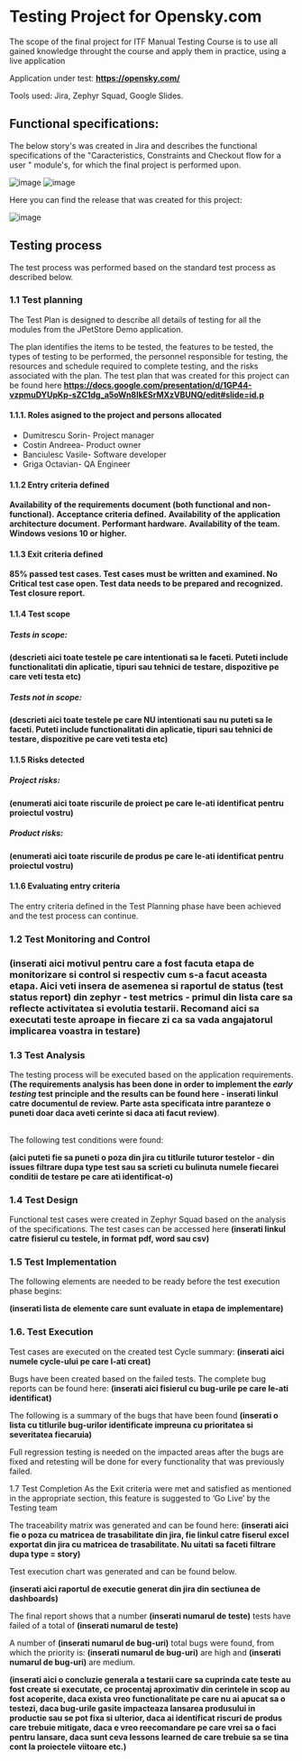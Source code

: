 <h1>Testing Project for Opensky.com</h1>

The scope of the final project for ITF Manual Testing Course is to use all gained knowledge throught the course and apply them in practice, using a live application

Application under test: **https://opensky.com/**

Tools used: Jira, Zephyr Squad, Google Slides.

<h2>Functional specifications:</h2>

The below story's was created in Jira and describes the functional specifications of the "Caracteristics, Constraints and Checkout flow for a user " module's, for which the final project is performed upon.

![image](https://github.com/OctavianGriga/Octavian-Griga/assets/128740240/9a7641f8-cd2e-4852-a568-fd93d47e3df3)
![image](https://github.com/OctavianGriga/Octavian-Griga/assets/128740240/47ff00b1-d46a-453a-bb8a-28a35dde2e8b)

Here you can find the release that was created for this project:

![image](https://github.com/OctavianGriga/Octavian-Griga/assets/128740240/e644eb56-4575-4dd7-b37b-eeb6ea59c64e)




<h2>Testing process</h2>

The test process was performed based on the standard test process as described below.

<h3>1.1 Test planning</h3>

The Test Plan is designed to describe all details of testing for all the modules from the JPetStore Demo application.

The plan identifies the items to be tested, the features to be tested, the types of testing to be performed, the personnel responsible for testing, the resources and schedule required to complete testing, and the risks associated with the plan. The test plan that was created for this project can be found here **https://docs.google.com/presentation/d/1GP44-vzpmuDYUpKp-sZC1dg_a5oWn8IkESrMXzVBUNQ/edit#slide=id.p**

<h4>1.1.1. Roles asigned to the project and persons allocated</h4>

<ul>
  <li>Dumitrescu Sorin- Project manager</li> 
  <li>Costin Andreea- Product owner</li>
  <li>Banciulesc Vasile- Software developer</li>
  <li>Griga Octavian- QA Engineer</li>
</ul>

<h4> 1.1.2 Entry criteria defined </h4>

**Availability of the requirements document (both functional and non-functional).**
**Acceptance criteria defined.**
**Availability of the application architecture document.**
**Performant hardware.**
**Availability of the team.**
**Windows vesions 10 or higher.**

<h4> 1.1.3 Exit criteria defined </h4>

**85% passed test cases.
  Test cases must be written and examined.
  No Critical test case open.
  Test data needs to be prepared and recognized.
  Test closure report.**

<h4> 1.1.4 Test scope</h4>

<h5> Tests in scope: </h5>

**(descrieti aici toate testele pe care intentionati sa le faceti. Puteti include functionalitati din aplicatie, tipuri sau tehnici de testare, dispozitive pe care veti testa etc)**

<h5>Tests not in scope: </h5>

**(descrieti aici toate testele pe care NU intentionati sau nu puteti sa le faceti. Puteti include functionalitati din aplicatie, tipuri sau tehnici de testare, dispozitive pe care veti testa etc)**

<h4>1.1.5 Risks detected</h4>

<h5>Project risks:</h5>

**(enumerati aici toate riscurile de proiect pe care le-ati identificat pentru proiectul vostru)**

<h5> Product risks: </h5>

**(enumerati aici toate riscurile de produs pe care le-ati identificat pentru proiectul vostru)**

<h4>1.1.6 Evaluating entry criteria</h4>

The entry criteria defined in the Test Planning phase have been achieved and the test process can continue.

<h3>1.2 Test Monitoring and Control<h3>

**(inserati aici motivul pentru care a fost facuta etapa de monitorizare si control si respectiv cum s-a facut aceasta etapa. Aici veti insera de asemenea si raportul de status (test status report) din zephyr - test metrics - primul din lista care sa reflecte activitatea si evolutia testarii. Recomand aici sa executati teste aproape in fiecare zi ca sa vada angajatorul implicarea voastra in testare)**

<h3> 1.3 Test Analysis </h3>
The testing process will be executed based on the application requirements. <b>(The requirements analysis has been done in order to implement the <i>early testing</i> test principle and the results can be found here - inserati linkul catre documentul de review. Parte asta specificata intre paranteze o puneti doar daca aveti cerinte si daca ati facut review)</b>. <br><br>

The following test conditions were found: <br>

**(aici puteti fie sa puneti o poza din jira cu titlurile tuturor testelor - din issues filtrare dupa type test sau sa scrieti cu bulinuta numele fiecarei conditii de testare pe care ati identificat-o)**

<h3>1.4 Test Design</h3>

Functional test cases were created in Zephyr Squad based on the analysis of the specifications. The test cases can be accessed here **(inserati linkul catre fisierul cu testele, in format pdf, word sau csv)**

<h3>1.5 Test Implementation</h3>

The following elements are needed to be ready before the test execution phase begins:

**(inserati lista de elemente care sunt evaluate in etapa de implementare)**

<h3>1.6. Test Execution </h3>

Test cases are executed on the created test Cycle summary: **(inserati aici numele cycle-ului pe care l-ati creat)**

Bugs have been created based on the failed tests. The complete bug reports can be found here: **(inserati aici fisierul cu bug-urile pe care le-ati identificat)**

The following is a summary of the bugs that have been found
**(inserati o lista cu titlurile bug-urilor identificate impreuna cu prioritatea si severitatea fiecaruia)**

Full regression testing is needed on the impacted areas after the bugs are fixed and retesting will be done for every functionality that was previously failed.

1.7 Test Completion
As the Exit criteria were met and satisfied as mentioned in the appropriate section, this feature is suggested to ‘Go Live’ by the Testing team

The traceability matrix was generated and can be found here: **(inserati aici fie o poza cu matricea de trasabilitate din jira, fie linkul catre fiserul excel exportat din jira cu matricea de trasabilitate. Nu uitati sa faceti filtrare dupa type = story)**

Test execution chart was generated and can be found below. 

**(inserati aici raportul de executie generat din jira din sectiunea de dashboards)**

The final report shows that a number **(inserati numarul de teste)** tests have failed of a total of **(inserati numarul de teste)**

A number of **(inserati numarul de bug-uri)** total bugs were found, from which the priority is: **(inserati numarul de bug-uri)** are high and **(inserati numarul de bug-uri)** are medium.

**(inserati aici o concluzie generala a testarii care sa cuprinda cate teste au fost create si executate, ce procentaj aproximativ din cerintele in scop au fost acoperite, daca exista vreo functionalitate pe care nu ai apucat sa o testezi, daca bug-urile gasite impacteaza lansarea produsului in productie sau se pot fixa si ulterior, daca ai identificat riscuri de produs care trebuie mitigate, daca e vreo reecomandare pe care vrei sa o faci pentru lansare, daca sunt ceva lessons learned de care trebuie sa se tina cont la proiectele viitoare etc.)**
